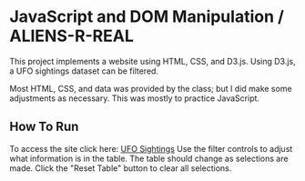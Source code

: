 # JavaScript and DOM Manipulation / ALIENS-R-REAL
This project implements a website using HTML, CSS, and D3.js. Using D3.js, a UFO sightings dataset can be filtered.

Most HTML, CSS, and data was provided by the class; but I did make some adjustments as necessary. 
This was mostly to practice JavaScript.

## How To Run
To access the site click here: [UFO Sightings](https://12wollmana.github.io/UMN-Data_Analytics-JavaScript_Challenge/)
Use the filter controls to adjust what information is in the table.
The table should change as selections are made.
Click the "Reset Table" button to clear all selections.
